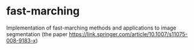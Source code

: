 # fast-marching
Implementation of fast-marching methods and applications to image segmentation (the paper https://link.springer.com/article/10.1007/s11075-008-9183-x)
